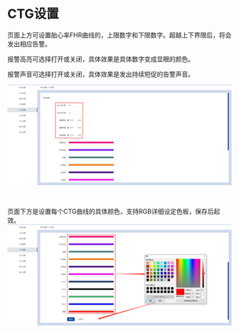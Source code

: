 
# **CTG设置**

页面上方可设置胎心率FHR曲线的，上限数字和下限数字。超越上下界限后，将会发出相应告警。

报警高亮可选择打开或关闭，具体效果是具体数字变成显眼的颜色。

报警声音可选择打开或关闭，具体效果是发出持续短促的告警声音。

![avatar](../assets/alarm-config.png)

<br/>

页面下方是设置每个CTG曲线的具体颜色，支持RGB详细设定色板，保存后起效。
![avatar](../assets/color-config.png)